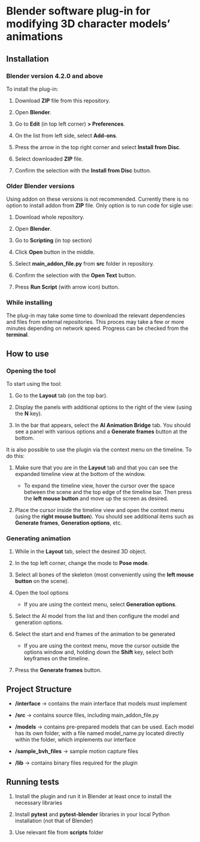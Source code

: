# Blender software plug-in for modifying 3D character models’ animations

## Installation

### Blender version 4.2.0 and above

To install the plug-in:

1. Download **ZIP** file from this repository.

2. Open **Blender**.

3. Go to **Edit** (in top left corner) **> Preferences**.

4. On the list from left side, select **Add-ons**.

5. Press the arrow in the top right corner and select **Install from Disc**.

6. Select downloaded **ZIP** file.

7. Confirm the selection with the **Install from Disc** button. 

### Older Blender versions

Using addon on these versions is not recommended. Currently there is no option to install addon from **ZIP** file. Only option is to run code for sigle use:

1. Download whole repository.

2. Open **Blender**.

3. Go to **Scripting** (in top section)

4. Click **Open** button in the middle.

5. Select **main_addon_file.py** from **src** folder in repository.

6. Confirm the selection with the **Open Text** button. 

7. Press **Run Script** (with arrow icon) button.

### While installing

The plug-in may take some time to download the relevant dependencies and files from external repositories. This proces may take a few or more minutes depending on network speed. Progress can be checked from the **terminal**.

## How to use

### Opening the tool

To start using the tool:

1. Go to the **Layout** tab (on the top bar).

2. Display the panels with additional options to the right of the view (using the **N** key).

3. In the bar that appears, select the **AI Animation Bridge** tab. You should see a panel with various options and a **Generate frames** button at the bottom.

It is also possible to use the plugin via the context menu on the timeline. To do this:

1. Make sure that you are in the **Layout** tab and that you can see the expanded timeline view at the bottom of the window. 
    - To expand the timeline view, hover the cursor over the space between the scene and the top edge of the timeline bar. Then press the **left mouse button** and move up the screen as desired.

2. Place the cursor inside the timeline view and open the context menu (using the **right mouse button**). You should see additional items such as **Generate frames**, **Generation options**, etc.

### Generating animation

1. While in the **Layout** tab, select the desired 3D object.

2. In the top left corner, change the mode to **Pose mode**.

3. Select all bones of the skeleton (most conveniently using the **left mouse button** on the scene).

4. Open the tool options
    - If you are using the context menu, select **Generation options**.

5. Select the AI model from the list and then configure the model and generation options.

6. Select the start and end frames of the animation to be generated
    - If you are using the context menu, move the cursor outside the options window and, holding down the **Shift** key, select both keyframes on the timeline.

7. Press the **Generate frames** button.

## Project Structure

- **/interface** -> contains the main interface that models must implement

- **/src** -> contains source files, including main_addon_file.py

- **/models** -> contains pre-prepared models that can be used. Each model has its own folder, with a file named model_name.py located directly within the folder, which implements our interface 

- **/sample_bvh_files** -> sample motion capture files

- **/lib** -> contains binary files required for the plugin


## Running tests

1. Install the plugin and run it in Blender at least once to install the necessary libraries

2. Install **pytest** and **pytest-blender** libraries in your local Python installation (not that of Blender)

3. Use relevant file from **scripts** folder